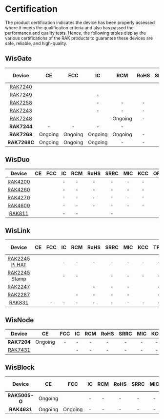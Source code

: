 # Certification

The product certification indicates the device has been properly assessed where it meets the qualification criteria and also has passed the performance and quality tests. Hence, the following tables display the various certifications of the RAK products to guarantee these devices are safe, reliable, and high-quality.

## WisGate

|  Device  | CE | FCC | IC | RCM | RoHS | SRRC | MIC | KCC | TPIT | OFCA | IMDA | ANATEL | Ukraine | IP67 | TEMPERATURE TEST |
| :------: |:--:|:---:|:--:|:---:|:----:|:----:|:---:|:---:|:----:|:----:|:----:|:------:|:-------:|:----:|:----------------:|
| <a href="/Product-Categories/WisGate/RAK7240/Overview/" target="_blank"> RAK7240 </a> | [](https://downloads.rakwireless.com/LoRa/RAK7240/Certification-Report/RAK7240_CE_Certificate.zip) | [](https://downloads.rakwireless.com/LoRa/RAK7240/Certification-Report/RAK7240_FCC_Certificate.zip)  | [](https://downloads.rakwireless.com/LoRa/RAK7240/Certification-Report/RAK7249_RAK7240_IC_Cert.pdf)   |  [](https://downloads.rakwireless.com/LoRa/RAK7240/Certification-Report/RAK7240-RCM_Test_Report.zip)  |  [](https://downloads.rakwireless.com/LoRa/RAK7240/Certification-Report/RAK-ROHS-ATL202011241747R01-Report.pdf)   |  -   |  -  |  -  |  -  |  -  |  -  | Ongoing | - | - | - |
| <a href="/Product-Categories/WisGate/RAK7249/Overview/" target="_blank"> RAK7249 </a> | [](https://downloads.rakwireless.com/LoRa/DIY-Gateway-RAK7249/Certification-Report/RAK7249_RED%28CE%29_Certificate.zip) | [](https://downloads.rakwireless.com/LoRa/DIY-Gateway-RAK7249/Certification-Report/RAK7249_FCC_Certificate.zip)  |  -  | [](https://downloads.rakwireless.com/LoRa/DIY-Gateway-RAK7249/Certification-Report/RAK7249-RCM_Test_Report.zip) | [](https://downloads.rakwireless.com/LoRa/DIY-Gateway-RAK7249/Certification-Report/RAK7249-ROHS-ATL20191105773R01-Report.pdf) |   -   |  -  |   -   |  -   |   -   |  -  |   -   |   -   | [](https://downloads.rakwireless.com/LoRa/DIY-Gateway-RAK7249/Certification-Report/RAK7249_Enclosure_IP67_Test_Report.pdf) | [](https://downloads.rakwireless.com/LoRa/DIY-Gateway-RAK7249/Certification-Report/RAK7249_High%26Low-Temperature_Test_Report.pdf) |
| <a href="/Product-Categories/WisGate/RAK7258/Overview/" target="_blank"> RAK7258 </a> |  [](https://downloads.rakwireless.com/LoRa/Indoor-Gateway-RAK7258/Certification-Report/RAK7258_CE_Certificate.zip)    |  [](https://downloads.rakwireless.com/LoRa/Indoor-Gateway-RAK7258/Certification-Report/RAK7258_FCC_Certificate.zip)   | - | - | - | -| - | - | - | - | - | - | - | - | - |
| <a href="/Product-Categories/WisGate/RAK7243/Overview/" target="_blank"> RAK7243 </a> |  [](https://downloads.rakwireless.com/LoRa/Pilot-Gateway-Pro-RAK7243/Certification-Report/RAK7243_CE_Certificate.zip)   | [](https://downloads.rakwireless.com/LoRa/Pilot-Gateway-Pro-RAK7243/Certification-Report/RAK7243_FCC_Certificate.zip) |  -  |  -  | - | - |  -  | - | - | - | - | - | - | - | -  |
| <a href="/Product-Categories/WisGate/RAK7248/Overview/" target="_blank"> RAK7248 </a>| [](https://downloads.rakwireless.com/LoRa/RAK7248/Certification/RAK7248_CE_Certification.zip) | [](https://downloads.rakwireless.com/LoRa/RAK7248/Certification/RAK7248_FCC_Certification.zip)  | [](https://downloads.rakwireless.com/LoRa/RAK7248/Certification/RAK7248_IC_Certification.zip) | Ongoing  | - | [](https://downloads.rakwireless.com/LoRa/RAK7248/Certification/RAK7248_SRRC_certification.zip) | - | Ongoing | - | Ongoing | [](https://downloads.rakwireless.com/LoRa/RAK7248/Certification/RAK7248_IMDA_Certification.zip) | - | [](https://downloads.rakwireless.com/LoRa/RAK7248/Certification/RAK7248_Ukraine_Certification.rar) |  - |  -  |
| **RAK7244** | - | - | - |  - | [](https://downloads.rakwireless.com/LoRa/Developer-LoRaWAN-Gateway-RAK7244%26RAK7244P/Certification/ROHS-ATL202012091807R01-Report.pdf)  |  -  |  -  |  -  |  -   |  -  | -  |  -  |  -  | -  | - |
| **RAK7268**  | Ongoing | Ongoing | Ongoing | Ongoing |  -  |  -  |  -  | Ongoing |  -  |  -  | - | Ongoing | - |  -  |  -  |
| **RAK7268C** | Ongoing | Ongoing | Ongoing |  - |  -  |  -  |  -  |  -  |  -   |  -  | -  |  -  |  -  | -  | - |

## WisDuo

|                                           Device                                            |                                                         CE                                                         |                                                    FCC                                                     | IC  | RCM |                                                    RoHS                                                     | SRRC |                                                    MIC                                                     |                                                     KCC                                                      | OFCA | IMDA | ANATEL | Ukraine | IP67 |
| :-----------------------------------------------------------------------------------------: | :----------------------------------------------------------------------------------------------------------------: | :--------------------------------------------------------------------------------------------------------: | :-: | :-: | :---------------------------------------------------------------------------------------------------------: | :--: | :--------------------------------------------------------------------------------------------------------: | :----------------------------------------------------------------------------------------------------------: | :--: | :--: | :----: | :-----: | :--: |
| <a href="/Product-Categories/WisDuo/RAK4200-Module/Overview/" target="_blank"> RAK4200 </a> |        [](https://downloads.rakwireless.com/LoRa/RAK4200/Certification-Report/RAK4200H_CE_Certificate.zip)         |   [](https://downloads.rakwireless.com/LoRa/RAK4200/Certification-Report/RAK4200_FCC_certification.zip)    |  -  |  -  |                                                      -                                                      |  -   |                                                     -                                                      |                                                      -                                                       |  -   |  -   |   -    |    -    |  -   |
| <a href="/Product-Categories/WisDuo/RAK4260-Module/Overview/" target="_blank"> RAK4260 </a> | [](https://downloads.rakwireless.com/LoRa/RAK4260/Certification-Report/RAK4260H-CE-ATL20191108787-Certificate.pdf) | [](https://downloads.rakwireless.com/LoRa/RAK4260/Certification-Report/RAK4260H-FCC-2AF6B-Certificate.pdf) |  -  |  -  |                                                      -                                                      |  -   |                                                     -                                                      |                                                      -                                                       |  -   |  -   |   -    |    -    |  -   |
| <a href="/Product-Categories/WisDuo/RAK4270-Module/Overview/" target="_blank"> RAK4270 </a> |           [](https://downloads.rakwireless.com/LoRa/RAK4270/Certification-Report/CE%20Certification.zip)           |      [](https://downloads.rakwireless.com/LoRa/RAK4270/Certification-Report/FCC%20Certification.zip)       |  -  |  -  |                                                      -                                                      |  -   |                                                     -                                                      |                                                      -                                                       |  -   |  -   |   -    |    -    |  -   |
| <a href="/Product-Categories/WisDuo/RAK4600-Module/Overview/" target="_blank"> RAK4600 </a> |         [](https://downloads.rakwireless.com/LoRa/RAK4600/Certification/RAK4600%20CE%20Certification.zip)          |     [](https://downloads.rakwireless.com/LoRa/RAK4600/Certification/RAK4600%20FCC%20Certification.zip)     |  -  |  -  |                                                      -                                                      |  -   |                                                     -                                                      |                                                      -                                                       |  -   |  -   |   -    |    -    |  -   |
|  <a href="/Product-Categories/WisDuo/RAK811-Module/Overview/" target="_blank"> RAK811 </a>  |       [](https://downloads.rakwireless.com/LoRa/RAK811/Certification_Report/RAK811%20CE%20Certification.rar)       | [](https://downloads.rakwireless.com/LoRa/RAK811/Certification_Report/RAK811%C2%A0FCC%20Certification.rar) |  -  |  -  | [](https://downloads.rakwireless.com/LoRa/RAK811/Certification_Report/RAK811%C2%A0ROSH%20Certification.rar) |  -   | [](https://downloads.rakwireless.com/LoRa/RAK811/Certification_Report/RAK811%C2%A0MIC%20Certification.rar) | [](https://downloads.rakwireless.com/LoRa/RAK811/Certification_Report/RAK811_KCC%C2%A0%28Certificate%29.pdf) |  -   |  -   |   -    |    -    |  -   |

## WisLink

|  Device  |  CE   |  FCC  |  IC  |  RCM  | RoHS | SRRC | MIC | KCC  | TPIT | OFCA | IMDA | ANATEL | Ukraine | IP67 | TEMPERATURE TEST |
| :------: | :---: | :---: | :--: | :---: | :--: | :--: | :-: | :--: | :--: | :--: | :--: | :----: | :-----: | :--: | :--------------: |
| <a href="/Product-Categories/WisLink/RAK2245-Pi-HAT/Overview/" target="_blank"> RAK2245 Pi HAT </a> | [](https://downloads.rakwireless.com/LoRa/RAK2245-Pi-HAT/Certification-Report/RAK2245_Pi_HAT_CE_Certificate.zip)  | [](https://downloads.rakwireless.com/LoRa/RAK2245-Pi-HAT/Certification-Report/RAK2245_Pi_HAT_FCC_Certificate.zip) | - | - | - | - | - | - | - | - | - | - | - | - | - |
| <a href="/Product-Categories/WisLink/RAK2245-Stamp-Edition/Overview/" target="_blank"> RAK2245 Stamp </a> |  [](https://downloads.rakwireless.com/LoRa/RAK2245/Certification-Report/RAK2245_CE_Certificate.zip) | [](https://downloads.rakwireless.com/LoRa/RAK2245/Certification-Report/RAK2245_FCC_Certificate.zip) | - | - | [](https://downloads.rakwireless.com/LoRa/RAK2245/Certification-Report/ROHS-ATL202012091808R01-Report.pdf) | - | - | - | - | - | - | - | - | - | - |
| <a href="/Product-Categories/WisLink/RAK2247/Overview/" target="_blank"> RAK2247 </a> |  [](https://downloads.rakwireless.com/LoRa/RAK2247-Mini-PCIe/Certification-Report/RAK2247_CE_Certificate.zip)  |  [](https://downloads.rakwireless.com/LoRa/RAK2247-Mini-PCIe/Certification-Report/RAK2247_FCC_Certificate.zip)   | [](https://downloads.rakwireless.com/LoRa/RAK2247-Mini-PCIe/Certification-Report/RAK2247_IC_certificate%20.zip) | [](https://downloads.rakwireless.com/LoRa/RAK2247-Mini-PCIe/Certification-Report/RAK2247-RCM-Declaration-of-Conformity.pdf) | - | - | - | [](https://downloads.rakwireless.com/LoRa/RAK2247-Mini-PCIe/Certification-Report/RAK2247-RCM-Declaration-of-Conformity.pdf) | - | - | - | - | - | - | - |
| <a href="/Product-Categories/WisLink/RAK2287/Overview/" target="_blank"> RAK2287 </a> | [](https://downloads.rakwireless.com/LoRa/RAK2287-Mini-PCIe/Certification/RAK2287%20CE%20certification.zip) | [](https://downloads.rakwireless.com/LoRa/RAK2287-Mini-PCIe/Certification/RAK2287%20FCC%20certification.zip)  |  [](https://downloads.rakwireless.com/LoRa/RAK2287-Mini-PCIe/Certification/RAK2287%20IC%20certification.zip) | - | - | - | - | [](https://downloads.rakwireless.com/LoRa/RAK2287-Mini-PCIe/Certification/RAK2287_KCC_Certificate.zip) | - | - | - | - | - | - | - |
| <a href="/Product-Categories/WisLink/RAK831/Overview/" target="_blank"> RAK831 </a>   | [](https://downloads.rakwireless.com/LoRa/RAK831-LoRa-Gateway/Certification-Report/CE%20Label%20and%20Label%20location_RED.pdf) | - | - | - | - | - | - | -  |  -  | -  | - | - | - | - | - |

## WisNode

|                                        Device                                         |                                                 CE                                                 |                                                 FCC                                                 | IC  | RCM | RoHS | SRRC | MIC | KCC | OFCA | IMDA | ANATEL | Ukraine | IP67 |
| :-----------------------------------------------------------------------------------: | :------------------------------------------------------------------------------------------------: | :-------------------------------------------------------------------------------------------------: | :-: | :-: | :--: | :--: | :-: | :-: | :--: | :--: | :----: | :-----: | :--: |
|                                      **RAK7204**                                      |                                              Ongoing                                               |                                                  -                                                  |  -  |  -  |  -   |  -   |  -  |  -  |  -   |  -   |   -    |    -    |  -   |
| <a href="/Product-Categories/WisNode/RAK7431/Overview/" target="_blank"> RAK7431 </a> | [](https://downloads.rakwireless.com/LoRa/RAK7431/Certification-Report/RAK7431_CE_Certificate.zip) | [](https://downloads.rakwireless.com/LoRa/RAK7431/Certification-Report/RAK7431_FCC_Certificate.zip) |  -  |  -  |  -   |  -   |  -  |  -  |  -   |  -   |   -    |    -    |  -   |

## WisBlock

|  Device   |   CE    |   FCC   | IC  | RCM | RoHS | SRRC | MIC | KCC | TPIT | OFCA | IMDA | ANATEL | Ukraine | IP67 | TEMPERATURE TEST |
| :-------: | :-----: | :-----: | :-: | :-: | :--: | :--: | :-: | :-: | :--: | :--: | :--: | :----: | :-----: | :--: | :--------------: |
| **RAK5005-O** | Ongoing | [](https://downloads.rakwireless.com/LoRa/WisBlock/RAK5005-O/Certification/RSZ201124006-EM-00%C2%A0FCC%C2%A0Part%C2%A015B%C2%A0SDoC%26ICES-003%C2%A0Report.pdf) |  -  |  -  |  -   |  -   |  -  |  -  |  -   |  -   |  -   |   -    |    -    |  -   |        -         |
|  **RAK4631**  | Ongoing | Ongoing |  -  |  -  |  -   |  -   |  -  |  -  |  -   |  -   |  -   |   -    |    -    |  -   |        -         |
